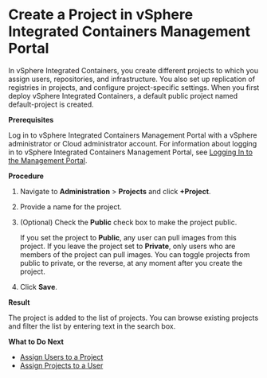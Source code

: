 # Create a Project in vSphere Integrated Containers Management Portal #

In vSphere Integrated Containers, you create different projects to which you assign users, repositories, and infrastructure. You also set up replication of registries in projects, and configure project-specific settings. When you first deploy vSphere Integrated Containers, a default public project named default-project is created. 

**Prerequisites**

Log in to vSphere Integrated Containers Management Portal with a vSphere administrator or Cloud administrator account. For information about logging in to vSphere Integrated Containers Management Portal, see [Logging In to the Management Portal](logging_in_mp.md).

**Procedure**

1. Navigate to **Administration** > **Projects** and click **+Project**.
3. Provide a name for the project.
4. (Optional) Check the **Public** check box to make the project public.

   If you set the project to **Public**, any user can pull images from this project. If you leave the project set to **Private**, only users who are members of the project can pull images. You can toggle projects from public to private, or the reverse, at any moment after you create the project.
5. Click **Save**.

**Result**

The project is added to the list of projects. You can browse existing projects and filter the list by entering text in the search box.

**What to Do Next**

- [Assign Users to a Project](add_users.md)
- [Assign Projects to a User](assign_project_to_user.md)
